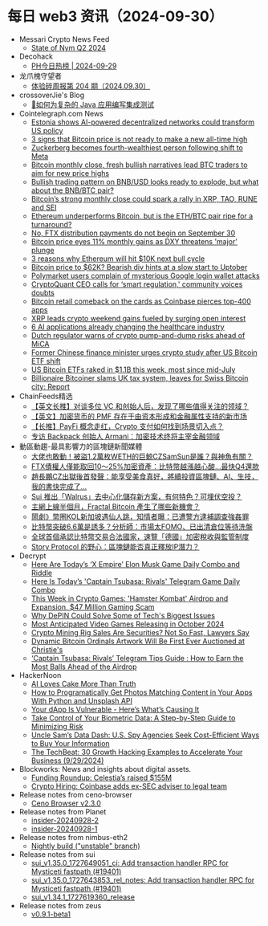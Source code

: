 # 每日 web3 资讯（2024-09-30）

- Messari Crypto News Feed
  - [State of Nym Q2 2024](https://messari.io/article/state-of-nym-q2-2024)
- Decohack
  - [PH今日热榜 | 2024-09-29](https://decohack.com/producthunt-daily-2024-09-29/)
- 龙爪槐守望者
  - [体验碎周报第 204 期（2024.09.30）](https://www.ftium4.com/ux-weekly-204.html)
- crossoverJie's Blog
  - [🤳如何为复杂的 Java 应用编写集成测试](http://crossoverjie.top/2024/09/29/ob/%F0%9F%A4%B3cim-support-integration-test/)
- Cointelegraph.com News
  - [Estonia shows AI-powered decentralized networks could transform US policy](https://cointelegraph.com/news/estonia-shows-ai-powered-decentralized-networks-could-transform-us-policy?utm_source=rss_feed&utm_medium=rss&utm_campaign=rss_partner_inbound)
  - [3 signs that Bitcoin price is not ready to make a new all-time high](https://cointelegraph.com/news/3-signs-that-bitcoin-price-is-not-ready-to-make-a-new-all-time-high?utm_source=rss_feed&utm_medium=rss&utm_campaign=rss_partner_inbound)
  - [Zuckerberg becomes fourth-wealthiest person following shift to Meta](https://cointelegraph.com/news/zuckerberg-becomes-fourth-richest-person-metaverse-play?utm_source=rss_feed&utm_medium=rss&utm_campaign=rss_partner_inbound)
  - [Bitcoin monthly close, fresh bullish narratives lead BTC traders to aim for new price highs](https://cointelegraph.com/news/bitcoin-monthly-close-fresh-bullish-narratives-lead-btc-traders-to-anticipate-new-price-highs?utm_source=rss_feed&utm_medium=rss&utm_campaign=rss_partner_inbound)
  - [Bullish trading pattern on BNB/USD looks ready to explode, but what about the BNB/BTC pair?](https://cointelegraph.com/news/could-bnb-end-its-underperformance-against-bitcoin?utm_source=rss_feed&utm_medium=rss&utm_campaign=rss_partner_inbound)
  - [Bitcoin’s strong monthly close could spark a rally in XRP, TAO, RUNE and SEI](https://cointelegraph.com/news/bitcoin-s-strength-could-trigger-a-rally-in-xrp-tao-rune-and-sei?utm_source=rss_feed&utm_medium=rss&utm_campaign=rss_partner_inbound)
  - [Ethereum underperforms Bitcoin, but is the ETH/BTC pair ripe for a turnaround?](https://cointelegraph.com/news/is-the-eth-btc-pair-ripe-for-a-turnaround?utm_source=rss_feed&utm_medium=rss&utm_campaign=rss_partner_inbound)
  - [No, FTX distribution payments do not begin on September 30](https://cointelegraph.com/news/ftx-distribution-repayments-don-t-begin-on-sept-30?utm_source=rss_feed&utm_medium=rss&utm_campaign=rss_partner_inbound)
  - [Bitcoin price eyes 11% monthly gains as DXY threatens  &#039;major&#039; plunge](https://cointelegraph.com/news/bitcoin-price-11-monthly-gains-dxy-massive-plunge?utm_source=rss_feed&utm_medium=rss&utm_campaign=rss_partner_inbound)
  - [3 reasons why Ethereum will hit $10K next bull cycle](https://cointelegraph.com/news/3-reasons-why-ethereum-can-reach-10-000-next?utm_source=rss_feed&utm_medium=rss&utm_campaign=rss_partner_inbound)
  - [Bitcoin price to $62K? Bearish div hints at a slow start to Uptober](https://cointelegraph.com/news/bitcoin-62k-bearish-div-slow-start-uptober?utm_source=rss_feed&utm_medium=rss&utm_campaign=rss_partner_inbound)
  - [Polymarket users complain of mysterious Google login wallet attacks](https://cointelegraph.com/news/polymarket-google-login-wallet-hack?utm_source=rss_feed&utm_medium=rss&utm_campaign=rss_partner_inbound)
  - [CryptoQuant CEO calls for ‘smart regulation,&#039; community voices doubts](https://cointelegraph.com/news/cryptoquant-ceo-smart-regulation-community-voices-doubts?utm_source=rss_feed&utm_medium=rss&utm_campaign=rss_partner_inbound)
  - [Bitcoin retail comeback on the cards as Coinbase pierces top-400 apps](https://cointelegraph.com/news/bitcoin-retail-comeback-coinbase-top-400-apps?utm_source=rss_feed&utm_medium=rss&utm_campaign=rss_partner_inbound)
  - [XRP leads crypto weekend gains fueled by surging open interest](https://cointelegraph.com/news/xrp-leads-crypto-weekend-gains-surging-open-interest?utm_source=rss_feed&utm_medium=rss&utm_campaign=rss_partner_inbound)
  - [6 AI applications already changing the healthcare industry](https://cointelegraph.com/news/ai-applications-science-healthcare?utm_source=rss_feed&utm_medium=rss&utm_campaign=rss_partner_inbound)
  - [Dutch regulator warns of crypto pump-and-dump risks ahead of MiCA](https://cointelegraph.com/news/afm-crypto-pump-and-dump-warning-micar-regulation?utm_source=rss_feed&utm_medium=rss&utm_campaign=rss_partner_inbound)
  - [Former Chinese finance minister urges crypto study after US Bitcoin ETF shift](https://cointelegraph.com/news/china-crypto-risks-us-bitcoin-etf?utm_source=rss_feed&utm_medium=rss&utm_campaign=rss_partner_inbound)
  - [US Bitcoin ETFs raked in $1.1B this week, most since mid-July](https://cointelegraph.com/news/us-bitcoin-etfs-record-best-week-since-mid-july?utm_source=rss_feed&utm_medium=rss&utm_campaign=rss_partner_inbound)
  - [Billionaire Bitcoiner slams UK tax system, leaves for Swiss Bitcoin city: Report](https://cointelegraph.com/news/bbillionaire-bitcoiner-leaves-uk-for-bitcoin-friendly-swiss-city?utm_source=rss_feed&utm_medium=rss&utm_campaign=rss_partner_inbound)
- ChainFeeds精选
  - [【英文长推】对谈多位 VC 和创始人后，发现了哪些值得关注的领域？](https://www.chainfeeds.xyz/feed/detail/8ca6a475-359d-42c6-88d4-3538b951a458)
  - [【英文】加密货币的 PMF 存在于由资本形成和金融属性支持的新市场](https://www.chainfeeds.xyz/feed/detail/fc8f2c0c-9c3f-4dfa-ab30-84ec177a6baf)
  - [【长推】PayFi 概念走红，Crypto 支付如何找到场景切入点？](https://www.chainfeeds.xyz/feed/detail/dc5b74ff-99ba-41fc-a317-7b3bb117ea94)
  - [专访 Backpack 创始人 Armani：加密技术终将主宰金融领域](https://www.chainfeeds.xyz/feed/detail/29fcf161-f676-4d41-b8df-ad4e13d4c38e)
- 動區動趨-最具影響力的區塊鏈新聞媒體
  - [大佬也敢動！被盜1.2萬枚WETH的巨鯨CZSamSun是誰？與神魚有關？](https://www.blocktempo.com/user-loses-32-million-spweth/)
  - [FTX債權人僅能取回10～25%加密資產：比特幣越漲越心酸…最快Q4還款](https://www.blocktempo.com/ftx-creditors-only-getting-10-25-back/)
  - [趙長鵬CZ出獄後首發聲：能享受美食真好，將續投資區塊鏈、AI、生技，我的書快完成了…](https://www.blocktempo.com/cz-speak-out-first-time-after-jail/)
  - [Sui 推出「Walrus」去中心化儲存新方案，有何特色？可埋伏空投？](https://www.blocktempo.com/interpretation-of-walrus-sui-officially-ends-new-solution-for-decentralized-storage/)
  - [主網上線半個月，Fractal Bitcoin 產生了哪些新機會？](https://www.blocktempo.com/what-new-opportunities-are-arising-on-fractal-bitcoin/)
  - [鬧劇》幣圈KOL新加坡遇仙人跳，知情者曝：已遭警方逮補調查強姦罪](https://www.blocktempo.com/chinese-kol-has-an-incident-in-singapore/)
  - [比特幣突破6.6萬是誘多？分析師：市場太FOMO、已出清倉位等待洗盤](https://www.blocktempo.com/bitcoin-bearish-sentiment-revives/)
  - [全球首個承認比特幣交易合法國家，速覽「德國」加密稅收與監管制度](https://www.blocktempo.com/open-and-friendly-an-overview-of-germanys-crypto-asset-taxation-and-regulatory-system/)
  - [Story Protocol 的野心：區塊鏈能否真正釋放IP潛力？](https://www.blocktempo.com/interpret-story-protocol/)
- Decrypt
  - [Here Are Today’s ‘X Empire’ Elon Musk Game Daily Combo and Riddle](https://decrypt.co/resources/todays-musk-empire-stock-exchange-daily-combo)
  - [Here Is Today’s 'Captain Tsubasa: Rivals' Telegram Game Daily Combo](https://decrypt.co/resources/captain-tsubasa-rivals-telegram-game-daily-combo)
  - [This Week in Crypto Games: 'Hamster Kombat' Airdrop and Expansion, $47 Million Gaming Scam](https://decrypt.co/283434/this-week-crypto-games-hamster-kombat-airdrop)
  - [Why DePIN Could Solve Some of Tech's Biggest Issues](https://decrypt.co/283666/why-depin-solve-tech-biggest-issues)
  - [Most Anticipated Video Games Releasing in October 2024](https://decrypt.co/283630/most-anticipated-video-games-october-2024)
  - [Crypto Mining Rig Sales Are Securities? Not So Fast, Lawyers Say](https://decrypt.co/251285/crypto-mining-rig-sales-securities-sec-green-united)
  - [Dynamic Bitcoin Ordinals Artwork Will Be First Ever Auctioned at Christie's](https://decrypt.co/283646/bitcoin-ordinals-artwork-first-auctioned-christies)
  - [‘Captain Tsubasa: Rivals’ Telegram Tips Guide : How to Earn the Most Balls Ahead of the Airdrop](https://decrypt.co/resources/captain-tsubasa-rivals-telegram-tips-guide)
- HackerNoon
  - [AI Loves Cake More Than Truth](https://hackernoon.com/ai-loves-cake-more-than-truth?source=rss)
  - [How to Programatically Get Photos Matching Content in Your Apps With Python and Unsplash API](https://hackernoon.com/how-to-programatically-get-photos-matching-content-in-your-apps-with-python-and-unsplash-api?source=rss)
  - [Your dApp Is Vulnerable - Here’s What’s Causing It](https://hackernoon.com/your-dapp-is-vulnerable-heres-whats-causing-it?source=rss)
  - [Take Control of Your Biometric Data: 
A Step-by-Step Guide to Minimizing Risk](https://hackernoon.com/take-control-of-your-biometric-data-a-step-by-step-guide-to-minimizing-risk?source=rss)
  - [Uncle Sam’s Data Dash: U.S. Spy Agencies Seek Cost-Efficient Ways to Buy Your Information](https://hackernoon.com/uncle-sams-data-dash-us-spy-agencies-seek-cost-efficient-ways-to-buy-your-information?source=rss)
  - [The TechBeat: 30 Growth Hacking Examples to Accelerate Your Business (9/29/2024)](https://hackernoon.com/9-29-2024-techbeat?source=rss)
- Blockworks: News and insights about digital assets.
  - [Funding Roundup: Celestia’s raised $155M](https://blockworks.co/news/celestia-raises-155m-a16z-decentralized-science)
  - [Crypto Hiring: Coinbase adds ex-SEC adviser to legal team](https://blockworks.co/news/coinbase-legal-team-hire)
- Release notes from ceno-browser
  - [Ceno Browser v2.3.0](https://github.com/censorship-no/ceno-browser/releases/tag/v2.3.0)
- Release notes from Planet
  - [insider-20240928-2](https://github.com/Planetable/Planet/releases/tag/insider-20240928-2)
  - [insider-20240928-1](https://github.com/Planetable/Planet/releases/tag/insider-20240928-1)
- Release notes from nimbus-eth2
  - [Nightly build ("unstable" branch)](https://github.com/status-im/nimbus-eth2/releases/tag/nightly)
- Release notes from sui
  - [sui_v1.35.0_1727649051_ci: Add transaction handler RPC for Mysticeti fastpath (#19401)](https://github.com/MystenLabs/sui/releases/tag/sui_v1.35.0_1727649051_ci)
  - [sui_v1.35.0_1727643853_rel_notes: Add transaction handler RPC for Mysticeti fastpath (#19401)](https://github.com/MystenLabs/sui/releases/tag/sui_v1.35.0_1727643853_rel_notes)
  - [sui_v1.34.1_1727619360_release](https://github.com/MystenLabs/sui/releases/tag/sui_v1.34.1_1727619360_release)
- Release notes from zeus
  - [v0.9.1-beta1](https://github.com/ZeusLN/zeus/releases/tag/v0.9.1-beta1)
